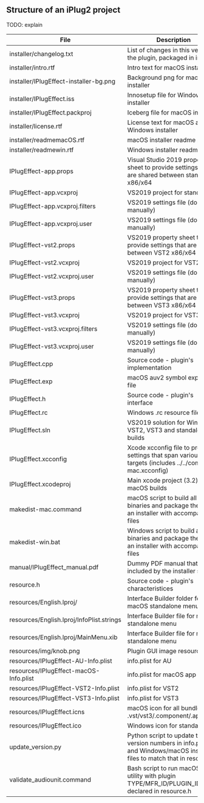 ## Structure of an iPlug2 project

TODO: explain

| File | Description |
|------|-------------|
| installer/changelog.txt | List of changes in this version of the plugin, packaged in installer |
| installer/intro.rtf | Intro text for macOS installer |
| installer/IPlugEffect-installer-bg.png | Background png for macOS installer |
| installer/IPlugEffect.iss | Innosetup file for Windows installer |
| installer/IPlugEffect.packproj | Iceberg file for macOS installer |
| installer/license.rtf | License text for macOS and Windows installer |
| installer/readmemacOS.rtf | macOS installer readme page |
| installer/readmewin.rtf | Windows installer readme page |
| IPlugEffect-app.props | Visual Studio 2019 property sheet to provide settings that are shared between standalone x86/x64 |
| IPlugEffect-app.vcxproj | VS2019 project for standalone |
| IPlugEffect-app.vcxproj.filters | VS2019 settings file (don't edit manually) |
| IPlugEffect-app.vcxproj.user | VS2019 settings file (don't edit manually) |
| IPlugEffect-vst2.props | VS2019 property sheet to provide settings that are shared between VST2 x86/x64 |
| IPlugEffect-vst2.vcxproj | VS2019 project for VST2 |
| IPlugEffect-vst2.vcxproj.user | VS2019 settings file (don't edit manually) |
| IPlugEffect-vst3.props | VS2019 property sheet to provide settings that are shared between VST3 x86/x64 |
| IPlugEffect-vst3.vcxproj | VS2019 project for VST3 |
| IPlugEffect-vst3.vcxproj.filters | VS2019 settings file (don't edit manually) |
| IPlugEffect-vst3.vcxproj.user | VS2019 settings file (don't edit manually) |
| IPlugEffect.cpp | Source code - plugin's implementation |
| IPlugEffect.exp | macOS auv2 symbol exports file |
| IPlugEffect.h | Source code - plugin's interface |
| IPlugEffect.rc | Windows .rc resource file |
| IPlugEffect.sln | VS2019 solution for Windows VST2, VST3 and standalone builds |
| IPlugEffect.xcconfig | Xcode xcconfig file to provide settings that span various targets (includes ../../common-mac.xcconfig) | 
| IPlugEffect.xcodeproj | Main xcode project (3.2) for all macOS builds |
| makedist-mac.command | macOS script to build all binaries and package them in an installer with accompanying files |
| makedist-win.bat | Windows script to build all binaries and package them in an installer with accompanying files |
| manual/IPlugEffect_manual.pdf | Dummy PDF manual that will be included by the installer scripts |
| resource.h | Source code - plugin's characteristices |
| resources/English.lproj/ | Interface Builder folder for macOS standalone menu |
| resources/English.lproj/InfoPlist.strings | Interface Builder file for macOS standalone menu |
| resources/English.lproj/MainMenu.xib | Interface Builder file for macOS standalone menu |
| resources/img/knob.png | Plugin GUI image resource |
| resources/IPlugEffect-AU-Info.plist | info.plist for AU |
| resources/IPlugEffect-macOS-Info.plist | info.plist for macOS app |
| resources/IPlugEffect-VST2-Info.plist | info.plist for VST2 |
| resources/IPlugEffect-VST3-Info.plist | info.plist for VST3 |
| resources/IPlugEffect.icns | macOS icon for all bundles .vst/vst3/.component/.app/.dpm |
| resources/IPlugEffect.ico | Windows icon for standalone |
| update_version.py | Python script to update the version numbers in info.plist and Windows/macOS installer files to match that in resource.h |
| validate_audiounit.command | Bash script to run macOS auval utility with plugin TYPE/MFR_ID/PLUGIN_ID as declared in resource.h |
